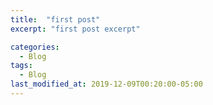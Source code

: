 ```yaml
---
title:  "first post"
excerpt: "first post excerpt"

categories:
  - Blog
tags:
  - Blog
last_modified_at: 2019-12-09T00:20:00-05:00
---
```


<!DOCTYPE html PUBLIC "-//W3C//DTD XHTML 1.0 Strict//EN" "http://www.w3.org/TR/xhtml1/DTD/xhtml1-transitional.dtd">
<!-- Sun Dec 08 15:38:20 UTC 2019 -->
<html>
<head>
    <meta http-equiv="Content-Type" content="text/html; charset=utf-8" />
    <link rel="stylesheet" href="combined.css"/>
    <script src="split/split.min.js"></script>
    <link rel="stylesheet" href="inline_styles.css"/>
    <style type="text/css">
        /* <![CDATA[ */
            
        /* ]]> */
    </style>
</head>
<body>

<div class="full-height-container">
<div id="sidebar" class="split">
<div class="navgroup" id="search">
<form action="search.html" class="aui">
<input type="text" name="q" id="tipue_search_input" class="medium-field text">
<input class="button submit" type="submit" value="Search"></form>
</div>
<div class="navgroup" id="navigation">
<ul><li><span>Fluentd 기초 사용법</span></li></ul>
</div>
</div>
<div id="content" class="split">
<div class='wiki-page'>
<div class='wiki-title'>
<h1 class='page-title-lvl-cover' id='Bookmark1'>Fluentd 기초 사용법</h1>
</div>
<div class='wiki-content'>
<p></p><div class="table-wrap"><table data-layout="default" class="confluenceTable" style="font-size:1.0em"><tbody><tr><td class="confluenceTd" style="padding:0.5em"><!--inline_style_1--><div class="toc-macro rbtoc1575819500472">
<ul class="toc-indentation">
<li><a href="#Bookmark2" title="목적">목적</a></li>
<li><a href="#Bookmark3" title="환경">환경</a></li>
<li><a href="#Bookmark4" title="사용법">사용법</a>
<ul class="toc-indentation">
<li><a href="#Bookmark5" title="실행, 종료">실행, 종료</a></li>
<li><a href="#Bookmark6" title="로그 파일">로그 파일</a></li>
</ul>
</li>
<li><a href="#Bookmark7" title="설정파일 경로를 변경하는 방법">설정파일 경로를 변경하는 방법</a></li>
<li><a href="#Bookmark8" title="참고자료">참고자료</a></li>
</ul>
</div></td></tr></tbody></table></div><a name="Bookmark2"></a><h1 id="Bookmark2">목적</h1><p>이 문서는 Fluentd(td-agent) 사용함에 있어 다음과 같은 사용법을 정리하기 위하여 작성 되었다.</p><div class="table-wrap"><table data-layout="default" class="confluenceTable" style="font-size:1.0em"><tbody><tr><td class="confluenceTd" style="padding:0.5em"><ul><li><p>td-agent의 실행과 종료</p></li><li><p>td-agent 로그파일</p></li><li><p>td-agent 설정파일 경로를 변경하는 방법</p></li></ul></td></tr></tbody></table></div><a name="Bookmark3"></a><h1 id="Bookmark3">환경</h1><p>다음과 같은 환경에서 Fluentd를 구동하였다.</p><div class="table-wrap"><table data-layout="default" class="confluenceTable" style="font-size:1.0em"><tbody><tr><td class="confluenceTd" style="padding:0.5em"><ul><li><p>OS : macOS Mojave 10.14.5</p></li><li><p>Fluentd : 1.0.2 (td-agent : 3.1.1.0)</p></li></ul></td></tr></tbody></table></div><a name="Bookmark4"></a><h1 id="Bookmark4">사용법</h1><a name="Bookmark5"></a><h2 id="Bookmark5">실행, 종료</h2><p>td-agent의 실행은 다음과 같은 명령으로 한다.</p><div class="table-wrap"><table data-layout="default" class="confluenceTable" style="font-size:1.0em"><tbody><tr><td class="confluenceTd" style="padding:0.5em"><div class="code panel pdl" style="border-width: 1px;"><div class="codeContent panelContent pdl">
<pre class="syntaxhighlighter-pre" data-syntaxhighlighter-params="brush: java; gutter: false; theme: Confluence" data-theme="Confluence">$ sudo launchctl load /Library/LaunchDaemons/td-agent.plist</pre>
</div></div></td></tr></tbody></table></div><p>td-agent의 종료는 다음과 같은 명령으로 한다.</p><div class="table-wrap"><table data-layout="default" class="confluenceTable" style="font-size:1.0em"><tbody><tr><td class="confluenceTd" style="padding:0.5em"><div class="code panel pdl" style="border-width: 1px;"><div class="codeContent panelContent pdl">
<pre class="syntaxhighlighter-pre" data-syntaxhighlighter-params="brush: java; gutter: false; theme: Confluence" data-theme="Confluence">$ sudo launchctl unload /Library/LaunchDaemons/td-agent.plist</pre>
</div></div></td></tr></tbody></table></div><p>편의를 위하여 다음과 같이 디렉터리에 접근하여 실행, 종료 하기도 한다.</p><div class="table-wrap"><table data-layout="default" class="confluenceTable" style="font-size:1.0em"><tbody><tr><td class="confluenceTd" style="padding:0.5em"><div class="code panel pdl" style="border-width: 1px;"><div class="codeContent panelContent pdl">
<pre class="syntaxhighlighter-pre" data-syntaxhighlighter-params="brush: java; gutter: false; theme: Confluence" data-theme="Confluence">$ cd /Library/LaunchDaemons
$ sudo launchctl load td-agent.plist
$ sudo launchctl unload td-agent.plist</pre>
</div></div></td></tr></tbody></table></div><a name="Bookmark6"></a><h2 id="Bookmark6">로그 파일</h2><p>td-agent의 로그는 다음과 같은 경로의 파일에 저장된다.</p><div class="table-wrap"><table data-layout="default" class="confluenceTable" style="font-size:1.0em"><tbody><tr><td class="confluenceTd" style="padding:0.5em"><div class="code panel pdl" style="border-width: 1px;"><div class="codeContent panelContent pdl">
<pre class="syntaxhighlighter-pre" data-syntaxhighlighter-params="brush: java; gutter: false; theme: Confluence" data-theme="Confluence">/var/log/td-agent/td-agent.log</pre>
</div></div></td></tr></tbody></table></div><p>다음과 같이 td-agent 로그 파일을 테일링하여 td-agent의 동작을 확인하기도 한다.</p><div class="table-wrap"><table data-layout="default" class="confluenceTable" style="font-size:1.0em"><tbody><tr><td class="confluenceTd" style="padding:0.5em"><div class="code panel pdl" style="border-width: 1px;"><div class="codeContent panelContent pdl">
<pre class="syntaxhighlighter-pre" data-syntaxhighlighter-params="brush: java; gutter: false; theme: Confluence" data-theme="Confluence">$ tail -50f td-agent.log
2019-09-18 14:47:33 +0900 [info]: #0 shutting down input plugin type=:tail plugin_id=&quot;object:3fe4d84363e8&quot;
2019-09-18 14:47:33 +0900 [info]: #0 shutting down output plugin type=:file plugin_id=&quot;object:3fe4d859ffcc&quot;
2019-09-18 14:47:33 +0900 [info]: Worker 0 finished with status 0
2019-09-18 15:18:32 +0900 [info]: parsing config file is succeeded path=&quot;/Users/kevin/dev/fluentd/test/file_path/config/td-agent.conf&quot;
2019-09-18 15:18:32 +0900 [info]: using configuration file: &lt;ROOT&gt;
  &lt;source&gt;
    @type tail
    tag &quot;file_path&quot;
    path &quot;/Users/kevin/dev/fluentd/test/file_path/source/prefix*&quot;
    pos_file &quot;/Users/kevin/dev/fluentd/test/file_path/pos/pos_file.pos&quot;
    refresh_interval 5s
    read_from_head true
    &lt;parse&gt;
      @type &quot;none&quot;
    &lt;/parse&gt;
  &lt;/source&gt;
  &lt;match file_path*&gt;
    @type file
    path &quot;/Users/kevin/dev/fluentd/test/file_path/match/${tag}_output&quot;
    add_path_suffix true
    path_suffix &quot;.log&quot;
    append true
    &lt;buffer tag&gt;
      flush_mode interval
      flush_interval 5s
      path &quot;/Users/kevin/dev/fluentd/test/file_path/match/${tag}_output&quot;
    &lt;/buffer&gt;
    &lt;format&gt;
      @type &quot;out_file&quot;
      output_tag false
      output_time true
    &lt;/format&gt;
  &lt;/match&gt;
&lt;/ROOT&gt;
2019-09-18 15:18:32 +0900 [info]: starting fluentd-1.0.2 pid=2152 ruby=&quot;2.4.2&quot;
2019-09-18 15:18:32 +0900 [info]: spawn command to main:  cmdline=[&quot;/opt/td-agent/embedded/bin/ruby&quot;, &quot;-Eascii-8bit:ascii-8bit&quot;, &quot;/opt/td-agent/usr/sbin/td-agent&quot;, &quot;--log&quot;, &quot;/var/log/td-agent/td-agent.log&quot;, &quot;--use-v1-config&quot;, &quot;--under-supervisor&quot;]
2019-09-18 15:18:32 +0900 [info]: gem 'fluent-plugin-elasticsearch' version '2.4.0'
2019-09-18 15:18:32 +0900 [info]: gem 'fluent-plugin-kafka' version '0.6.5'
2019-09-18 15:18:32 +0900 [info]: gem 'fluent-plugin-rewrite-tag-filter' version '2.0.1'
2019-09-18 15:18:32 +0900 [info]: gem 'fluent-plugin-s3' version '1.1.0'
2019-09-18 15:18:32 +0900 [info]: gem 'fluent-plugin-td' version '1.0.0'
2019-09-18 15:18:32 +0900 [info]: gem 'fluent-plugin-td-monitoring' version '0.2.3'
2019-09-18 15:18:32 +0900 [info]: gem 'fluent-plugin-webhdfs' version '1.2.2'
2019-09-18 15:18:32 +0900 [info]: gem 'fluentd' version '1.0.2'
2019-09-18 15:18:32 +0900 [info]: adding match pattern=&quot;file_path*&quot; type=&quot;file&quot;
2019-09-18 15:18:32 +0900 [info]: adding source type=&quot;tail&quot;
2019-09-18 15:18:32 +0900 [info]: #0 starting fluentd worker pid=2159 ppid=2152 worker=0
2019-09-18 15:18:32 +0900 [info]: #0 following tail of /Users/kevin/dev/fluentd/test/file_path/source/prefix_test.txt
2019-09-18 15:18:32 +0900 [info]: #0 following tail of /Users/kevin/dev/fluentd/test/file_path/source/prefix_test.log
2019-09-18 15:18:32 +0900 [info]: #0 fluentd worker is now running worker=0</pre>
</div></div></td></tr></tbody></table></div><a name="Bookmark7"></a><h1 id="Bookmark7">설정파일 경로를 변경하는 방법</h1><p>td-agent 설정파일의 기본 경로는 다음과 같다.</p><div class="table-wrap"><table data-layout="default" class="confluenceTable" style="font-size:1.0em"><tbody><tr><td class="confluenceTd" style="padding:0.5em"><p>/etc/td-agent/td-agent.conf</p></td></tr></tbody></table></div><p>설정파일의 경로를 변경하기 위해서는 다음 경로의 파일에 접근해야 한다.</p><div class="table-wrap"><table data-layout="default" class="confluenceTable" style="font-size:1.0em"><tbody><tr><td class="confluenceTd" style="padding:0.5em"><p>/opt/td-agent/usr/sbin/td-agent</p></td></tr></tbody></table></div><div class="table-wrap"><table data-layout="default" class="confluenceTable" style="font-size:1.0em"><tbody><tr><td class="confluenceTd" style="padding:0.5em"><div class="code panel pdl" style="border-width: 1px;"><div class="codeContent panelContent pdl">
<pre class="syntaxhighlighter-pre" data-syntaxhighlighter-params="brush: java; gutter: false; theme: Confluence" data-theme="Confluence">$&nbsp;cat /opt/td-agent/usr/sbin/td-agent
#!/opt/td-agent/embedded/bin/ruby
ENV[&quot;GEM_HOME&quot;]=&quot;/opt/td-agent/embedded/lib/ruby/gems/2.4.0/&quot;
ENV[&quot;GEM_PATH&quot;]=&quot;/opt/td-agent/embedded/lib/ruby/gems/2.4.0/&quot;
ENV[&quot;FLUENT_CONF&quot;]=&quot;/etc/td-agent/td-agent.conf&quot;
ENV[&quot;FLUENT_PLUGIN&quot;]=&quot;/etc/td-agent/plugin&quot;
ENV[&quot;FLUENT_SOCKET&quot;]=&quot;/var/run/td-agent/td-agent.sock&quot;
load &quot;/opt/td-agent/embedded/bin/fluentd&quot;</pre>
</div></div></td></tr></tbody></table></div><p>위의 파일 내용중&nbsp;ENV[&quot;FLUENT_CONF&quot;]=&quot;/etc/td-agent/td-agent.conf&quot;을 원하는 설정파일의 경로를 변경해주면 된다.</p><p>다음은 변경한 예시이다.</p><div class="table-wrap"><table data-layout="default" class="confluenceTable" style="font-size:1.0em"><tbody><tr><td class="confluenceTd" style="padding:0.5em"><div class="code panel pdl" style="border-width: 1px;"><div class="codeContent panelContent pdl">
<pre class="syntaxhighlighter-pre" data-syntaxhighlighter-params="brush: java; gutter: false; theme: Confluence" data-theme="Confluence">$ vim /opt/td-agent/usr/sbin/td-agent
#!/opt/td-agent/embedded/bin/ruby
ENV[&quot;GEM_HOME&quot;]=&quot;/opt/td-agent/embedded/lib/ruby/gems/2.4.0/&quot;
ENV[&quot;GEM_PATH&quot;]=&quot;/opt/td-agent/embedded/lib/ruby/gems/2.4.0/&quot;
ENV[&quot;FLUENT_CONF&quot;]=&quot;/Users/kevin/dev/fluentd/test/file_path/config/td-agent.conf&quot;
ENV[&quot;FLUENT_PLUGIN&quot;]=&quot;/etc/td-agent/plugin&quot;
ENV[&quot;FLUENT_SOCKET&quot;]=&quot;/var/run/td-agent/td-agent.sock&quot;
load &quot;/opt/td-agent/embedded/bin/fluentd&quot;</pre>
</div></div></td></tr></tbody></table></div><a name="Bookmark8"></a><h1 id="Bookmark8"><br />참고자료</h1><ul><li><p><a href="https://docs.fluentd.org/installation/install-by-dmg" class="external-link" rel="nofollow">https://docs.fluentd.org/installation/install-by-dmg</a></p></li><li><p><a href="https://docs.fluentd.org/installation/post-installation-guide" class="external-link" rel="nofollow">https://docs.fluentd.org/installation/post-installation-guide</a></p></li></ul><p><br /></p><p><br /></p><p><br /></p><p><br /></p>
</div>
</div>
</div>
</div>
<script>
Split(['#sidebar', '#content'], {
    sizes: [15, 85],
    minSize: 100
});
</script>

</body>
</html>
